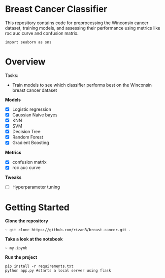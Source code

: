 # Breast Cancer Classifier

This repository contains code for preprocessing the Winconsin cancer dataset, training models, and assessing their performance using metrics like roc auc curve and confusion matrix.

```
import seaborn as sns
```	

# Overview

Tasks:

- Train models to see which classifier performs best on the Winconsin breast cancer dataset

__Models__
- [x] Logistic regression
- [x] Gaussian Naive bayes
- [x] KNN
- [x] SVM
- [x] Decision Tree
- [x] Random Forest
- [x] Gradient Boosting

__Metrics__
- [x]  confusion matrix
- [x]  roc auc curve

__Tweaks__
- [ ] Hyperparameter tuning

# Getting Started

__Clone the repository__
```
~ git clone https://github.com/rizanB/breast-cancer.git .
```

__Take a look at the notebook__
```
~ my.ipynb
```

__Run the project__

```
pip install -r requirements.txt
python app.py #starts a local server using flask
```
